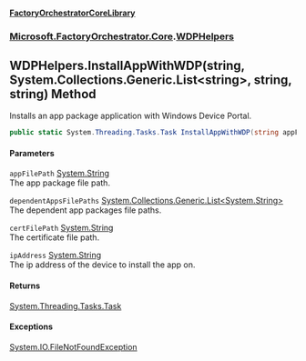 #### [FactoryOrchestratorCoreLibrary](./FactoryOrchestratorCoreLibrary.md 'FactoryOrchestratorCoreLibrary')
### [Microsoft.FactoryOrchestrator.Core](./Microsoft-FactoryOrchestrator-Core.md 'Microsoft.FactoryOrchestrator.Core').[WDPHelpers](./Microsoft-FactoryOrchestrator-Core-WDPHelpers.md 'Microsoft.FactoryOrchestrator.Core.WDPHelpers')
## WDPHelpers.InstallAppWithWDP(string, System.Collections.Generic.List&lt;string&gt;, string, string) Method
Installs an app package application with Windows Device Portal.  
```csharp
public static System.Threading.Tasks.Task InstallAppWithWDP(string appFilePath, System.Collections.Generic.List<string> dependentAppsFilePaths, string certFilePath, string ipAddress="localhost");
```
#### Parameters
<a name='Microsoft-FactoryOrchestrator-Core-WDPHelpers-InstallAppWithWDP(string_System-Collections-Generic-List-string-_string_string)-appFilePath'></a>
`appFilePath` [System.String](https://docs.microsoft.com/en-us/dotnet/api/System.String 'System.String')  
The app package file path.  
  
<a name='Microsoft-FactoryOrchestrator-Core-WDPHelpers-InstallAppWithWDP(string_System-Collections-Generic-List-string-_string_string)-dependentAppsFilePaths'></a>
`dependentAppsFilePaths` [System.Collections.Generic.List&lt;](https://docs.microsoft.com/en-us/dotnet/api/System.Collections.Generic.List-1 'System.Collections.Generic.List')[System.String](https://docs.microsoft.com/en-us/dotnet/api/System.String 'System.String')[&gt;](https://docs.microsoft.com/en-us/dotnet/api/System.Collections.Generic.List-1 'System.Collections.Generic.List')  
The dependent app packages file paths.  
  
<a name='Microsoft-FactoryOrchestrator-Core-WDPHelpers-InstallAppWithWDP(string_System-Collections-Generic-List-string-_string_string)-certFilePath'></a>
`certFilePath` [System.String](https://docs.microsoft.com/en-us/dotnet/api/System.String 'System.String')  
The certificate file path.  
  
<a name='Microsoft-FactoryOrchestrator-Core-WDPHelpers-InstallAppWithWDP(string_System-Collections-Generic-List-string-_string_string)-ipAddress'></a>
`ipAddress` [System.String](https://docs.microsoft.com/en-us/dotnet/api/System.String 'System.String')  
The ip address of the device to install the app on.  
  
#### Returns
[System.Threading.Tasks.Task](https://docs.microsoft.com/en-us/dotnet/api/System.Threading.Tasks.Task 'System.Threading.Tasks.Task')  
#### Exceptions
[System.IO.FileNotFoundException](https://docs.microsoft.com/en-us/dotnet/api/System.IO.FileNotFoundException 'System.IO.FileNotFoundException')  
  
